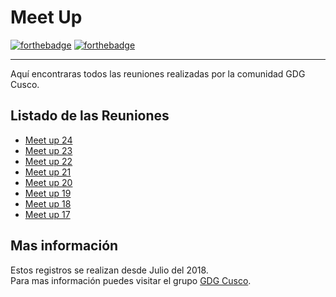 # Meet Up
[![forthebadge](https://forthebadge.com/images/badges/built-by-developers.svg)](https://forthebadge.com) [![forthebadge](https://forthebadge.com/images/badges/makes-people-smile.svg)](https://forthebadge.com) 
______
Aquí encontraras todos las reuniones realizadas por la comunidad GDG Cusco.

## Listado de las Reuniones
 - [Meet up 24](https://github.com/GDG-Cusco/MeetUp/tree/master/Meetup-24)
 - [Meet up 23](https://github.com/GDG-Cusco/MeetUp/tree/master/Meetup-23)
 - [Meet up 22](https://github.com/GDG-Cusco/MeetUp/tree/master/Meetup-22)
 - [Meet up 21](https://github.com/GDG-Cusco/MeetUp/tree/master/Meetup-21)
 - [Meet up 20](https://github.com/GDG-Cusco/MeetUp/tree/master/Meetup-20)
 - [Meet up 19](https://github.com/GDG-Cusco/MeetUp/tree/master/Meetup-19)
 - [Meet up 18](https://github.com/GDG-Cusco/Meettup/tree/master/Meetup-18)
 - [Meet up 17](https://github.com/GDG-Cusco/Meettup/tree/master/Meetup-17)


## Mas información
Estos registros se realizan desde Julio del 2018. </br>
Para mas información puedes visitar el grupo [GDG Cusco](https://www.facebook.com/gdgcusco).
